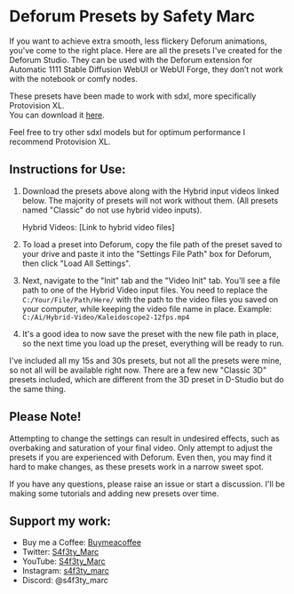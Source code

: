 # Deforum Presets by Safety Marc

If you want to achieve extra smooth, less flickery Deforum animations, you've come to the right place. Here are all the presets I've created for the Deforum Studio. They can be used with the Deforum extension for Automatic 1111 Stable Diffusion WebUI or WebUI Forge, they don’t not work with the notebook or comfy nodes. 

These presets have been made to work with sdxl, more specifically Protovision XL.  
You can download it [here](https://civitai.com/models/125703/protovision-xl-high-fidelity-3d-photorealism-anime-hyperrealism-no-refiner-needed). 

Feel free to try other sdxl models but for optimum performance I recommend Protovision XL. 

## Instructions for Use:
1. Download the presets above along with the Hybrid input videos linked below. The majority of presets will not work without them. (All presets named "Classic" do not use hybrid video inputs).
   
   Hybrid Videos: [Link to hybrid video files]

2. To load a preset into Deforum, copy the file path of the preset saved to your drive and paste it into the "Settings File Path" box for Deforum, then click "Load All Settings".

3. Next, navigate to the "Init" tab and the "Video Init" tab. You'll see a file path to one of the Hybrid Video input files. You need to replace the `C:/Your/File/Path/Here/` with the path to the video files you saved on your computer, while keeping the video file name in place. Example: `C:/Ai/Hybrid-Video/Kaleidoscope2-12fps.mp4`

4. It's a good idea to now save the preset with the new file path in place, so the next time you load up the preset, everything will be ready to run.

I've included all my 15s and 30s presets, but not all the presets were mine, so not all will be available right now. There are a few new "Classic 3D" presets included, which are different from the 3D preset in D-Studio but do the same thing.

## Please Note!
Attempting to change the settings can result in undesired effects, such as overbaking and saturation of your final video. Only attempt to adjust the presets if you are experienced with Deforum. Even then, you may find it hard to make changes, as these presets work in a narrow sweet spot.

If you have any questions, please raise an issue or start a discussion. I'll be making some tutorials and adding new presets over time.

## Support my work:
- Buy me a Coffee: [Buymeacoffee](https://buymeacoffee.com/s4f3ty_marc)
- Twitter: [S4f3ty_Marc](https://twitter.com/S4f3ty_Marc)
- YouTube: [S4f3ty_Marc](https://www.youtube.com/@S4f3ty_Marc/videos)
- Instagram: [s4f3ty_marc](https://www.instagram.com/s4f3ty_marc/)
- Discord: @s4f3ty_marc

